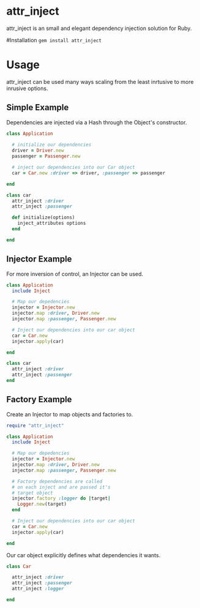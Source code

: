 # attr\_inject

attr\_inject is an small and elegant dependency injection solution for Ruby.

#Installation
`gem install attr_inject`

# Usage
attr\_inject can be used many ways scaling from the least inrtusive to more inrusive options. 

## Simple Example
Dependencies are injected via a Hash through the Object's constructor.

~~~ ruby
class Application
  
  # initialize our dependencies
  driver = Driver.new
  passenger = Passenger.new

  # inject our dependencies into our Car object
  car = Car.new :driver => driver, :passenger => passenger

end
~~~

~~~ ruby
class car
  attr_inject :driver
  attr_inject :passenger

  def initialize(options)
    inject_attributes options
  end

end
~~~

## Injector Example
For more inversion of control, an Injector can be used.

~~~ ruby
class Application
  include Inject

  # Map our depedencies
  injector = Injector.new
  injector.map :driver, Driver.new
  injector.map :passenger, Passenger.new

  # Inject our dependencies into our car object
  car = Car.new
  injector.apply(car)

end
~~~

~~~ ruby
class car
  attr_inject :driver
  attr_inject :passenger
end
~~~

## Factory Example
Create an Injector to map objects and factories to.

~~~ ruby
require "attr_inject"

class Application
  include Inject

  # Map our depedencies
  injector = Injector.new
  injector.map :driver, Driver.new
  injector.map :passenger, Passenger.new

  # Factory dependencies are called
  # on each inject and are passed it's
  # target object
  injector.factory :logger do |target|
    Logger.new(target)
  end

  # Inject our dependencies into our car object
  car = Car.new
  injector.apply(car)

end
~~~

Our car object explicitly defines what dependencies it wants.

~~~ ruby
class Car

  attr_inject :driver
  attr_inject :passenger
  attr_inject :logger

end
~~~
